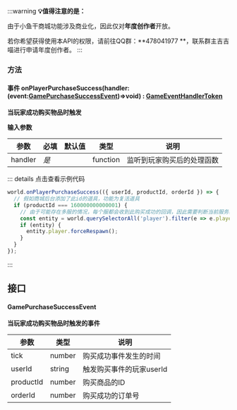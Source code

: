 :::warning
**💡值得注意的是：**

由于小鱼干商城功能涉及商业化，因此仅对**年度创作者**开放。

若你希望获得使用本API的权限，请前往QQ群：**478041977 **，联系群主吉吉喵进行申请年度创作者。
:::

### **方法**

#### <font id="Event">事件</font> onPlayerPurchaseSuccess(handler:(event:[GamePurchaseSuccessEvent](#jneYE))=>void) : [GameEventHandlerToken](https://www.yuque.com/box3lab/api/gll7mhwasgn9hoq0)
**当玩家成功购买物品时触发**

**输入参数**

| **参数** | **必填** | **默认值** | **类型** | **说明** |
| --- | --- | --- | --- | --- |
| handler | _是_ | | function | 监听到玩家购买后的处理函数 |

::: details 点击查看示例代码
```javascript
world.onPlayerPurchaseSuccess(({ userId, productId, orderId }) => {
  // 假如商城后台添加了此id的道具，功能为复活道具
  if (productId === 160000000000001) {
    // 由于可能存在多服的情况，每个服都会收到此购买成功的回调，因此需要判断当前服务器有此玩家
    const entity = world.querySelectorAll('player').filter(e => e.player.userId === userId)[0];
    if (entity) {
      entity.player.forceRespawn();
    }  
  }
});
```
:::

## 接口

#### GamePurchaseSuccessEvent
**当玩家成功购买物品时触发的事件**

| **参数** | **类型** | **说明** |
| --- | --- | --- |
| tick | number | 购买成功事件发生的时间 |
| userId | string | 触发购买事件的玩家userId |
| productId | number | 购买商品的ID |
| orderId | number | 购买成功的订单号 |

